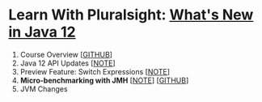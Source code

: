 # Learn With Pluralsight: [What's New in Java 12][url.course]

1. Course Overview [[GITHUB][branch.gh.main]]
2. Java 12 API Updates [[NOTE](2-Java12ApiUpdates.note.md)]
3. Preview Feature: Switch Expressions [[NOTE](3-PreviewFeature-SwitchExpressions.note.md)]
4. **Micro-benchmarking with JMH** [[NOTE](4-MicroBenchmarkingWithJMH.note.md)] [[GITHUB][branch.gh.p4]]
5. JVM Changes

[url.course]: https://app.pluralsight.com/library/courses/java-12-whats-new
[branch.gh.main]: https://github.com/reinielfc/lrn-ps-java12-whats-new/tree/main
[branch.gh.p4]: https://github.com/reinielfc/lrn-ps-java12-whats-new/tree/4-MicroBenchmarkingWithJMH
